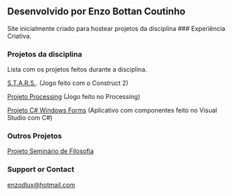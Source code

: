 ## Desenvolvido por Enzo Bottan Coutinho

Site inicialmente criado para hostear projetos da disciplina ### Experiência Criativa.


### Projetos da disciplina

Lista com os projetos feitos durante a disciplina.


[S.T.A.R.S.](https://objective-brown-e7b6c5.netlify.com/). (Jogo feito com o Construct 2)

[Projeto Processing](https://github.com/EnzoB123/SiteProjetos/blob/master/projeto_enzo_processing.rar) (Jogo feito no Processing)

[Projeto C# Windows Forms](https://github.com/EnzoB123/SiteProjetos/blob/master/Enzo_Bottan_Coutinho.rar) (Aplicativo com componentes feito no Visual Studio com C#)

### Outros Projetos

[Projeto Seminário de Filosofia](https://github.com/EnzoB123/SiteProjetos/blob/master/filosofia.docx)


### Support or Contact

enzodlux@hotmail.com


